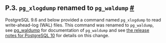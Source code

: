## P.3. `pg_xlogdump` renamed to `pg_waldump` [#](#PGXLOGDUMP)

PostgreSQL 9.6 and below provided a command named `pg_xlogdump` to read write-ahead-log (WAL) files. This command was renamed to `pg_waldump`, see [pg\_waldump](pgwaldump "pg_waldump") for documentation of `pg_waldump` and see [the release notes for PostgreSQL 10](release-prior "E.2. Prior Releases") for details on this change.